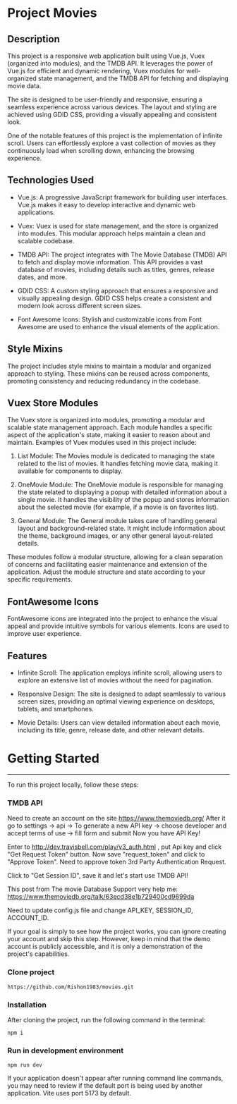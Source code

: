 # Project Movies

## Description
This project is a responsive web application built using Vue.js, Vuex (organized into modules), and the TMDB API. It leverages the power of Vue.js for efficient and dynamic rendering, Vuex modules for well-organized state management, and the TMDB API for fetching and displaying movie data.

The site is designed to be user-friendly and responsive, ensuring a seamless experience across various devices. The layout and styling are achieved using GDID CSS, providing a visually appealing and consistent look.

One of the notable features of this project is the implementation of infinite scroll. Users can effortlessly explore a vast collection of movies as they continuously load when scrolling down, enhancing the browsing experience.

## Technologies Used
- Vue.js: A progressive JavaScript framework for building user interfaces. Vue.js makes it easy to develop interactive and dynamic web applications.


- Vuex: Vuex is used for state management, and the store is organized into modules. This modular approach helps maintain a clean and scalable codebase.


- TMDB API: The project integrates with The Movie Database (TMDB) API to fetch and display movie information. This API provides a vast database of movies, including details such as titles, genres, release dates, and more.


- GDID CSS: A custom styling approach that ensures a responsive and visually appealing design. GDID CSS helps create a consistent and modern look across different screen sizes.


- Font Awesome Icons: Stylish and customizable icons from Font Awesome are used to enhance the visual elements of the application.

## Style Mixins
The project includes style mixins to maintain a modular and organized approach to styling. These mixins can be reused across components, promoting consistency and reducing redundancy in the codebase.

## Vuex Store Modules
The Vuex store is organized into modules, promoting a modular and scalable state management approach. Each module handles a specific aspect of the application's state, making it easier to reason about and maintain. Examples of Vuex modules used in this project include:

1. List Module:
   The Movies module is dedicated to managing the state related to the list of movies. It handles fetching movie data, making it available for components to display.

2. OneMovie Module:
   The OneMovie module is responsible for managing the state related to displaying a popup with detailed information about a single movie. It handles the visibility of the popup and stores information about the selected movie (for example, if a movie is on favorites list).

3. General Module:
   The General module takes care of handling general layout and background-related state. It might include information about the theme, background images, or any other general layout-related details.

These modules follow a modular structure, allowing for a clean separation of concerns and facilitating easier maintenance and extension of the application. Adjust the module structure and state according to your specific requirements.

## FontAwesome Icons
FontAwesome icons are integrated into the project to enhance the visual appeal and provide intuitive symbols for various elements. Icons are used to improve user experience.

## Features
- Infinite Scroll: The application employs infinite scroll, allowing users to explore an extensive list of movies without the need for pagination.

- Responsive Design: The site is designed to adapt seamlessly to various screen sizes, providing an optimal viewing experience on desktops, tablets, and smartphones.

- Movie Details: Users can view detailed information about each movie, including its title, genre, release date, and other relevant details.

# Getting Started
***

To run this project locally, follow these steps:

### TMDB API
Need to create an account on the site https://www.themoviedb.org/
After it go to settings -> api -> To generate a new API key -> choose developer and accept terms of use -> fill form and submit
Now you have API Key!

Enter to http://dev.travisbell.com/play/v3_auth.html , put Api key and click "Get Request Token" button.
Now save "request_token" and click to "Approve Token".
Need to approve token 3rd Party Authentication Request.

Click to "Get Session ID", save it and let's start use TMDB API!

This post from The movie Database Support very help me: https://www.themoviedb.org/talk/63ecd38e1b729400cd9699da

Need to update config.js file and change API_KEY, SESSION_ID, ACCOUNT_ID.

If your goal is simply to see how the project works, you can ignore creating your account and skip this step. However, keep in mind that the demo account is publicly accessible, and it is only a demonstration of the project's capabilities.

### Clone project

```
https://github.com/Rishon1983/movies.git
```
### Installation
After cloning the project, run the following command in the terminal:
```
npm i
```
### Run in development environment
```
npm run dev
```

If your application doesn't appear after running command line commands, you may need to review if the default port is being used by another application.
Vite uses port 5173 by default.